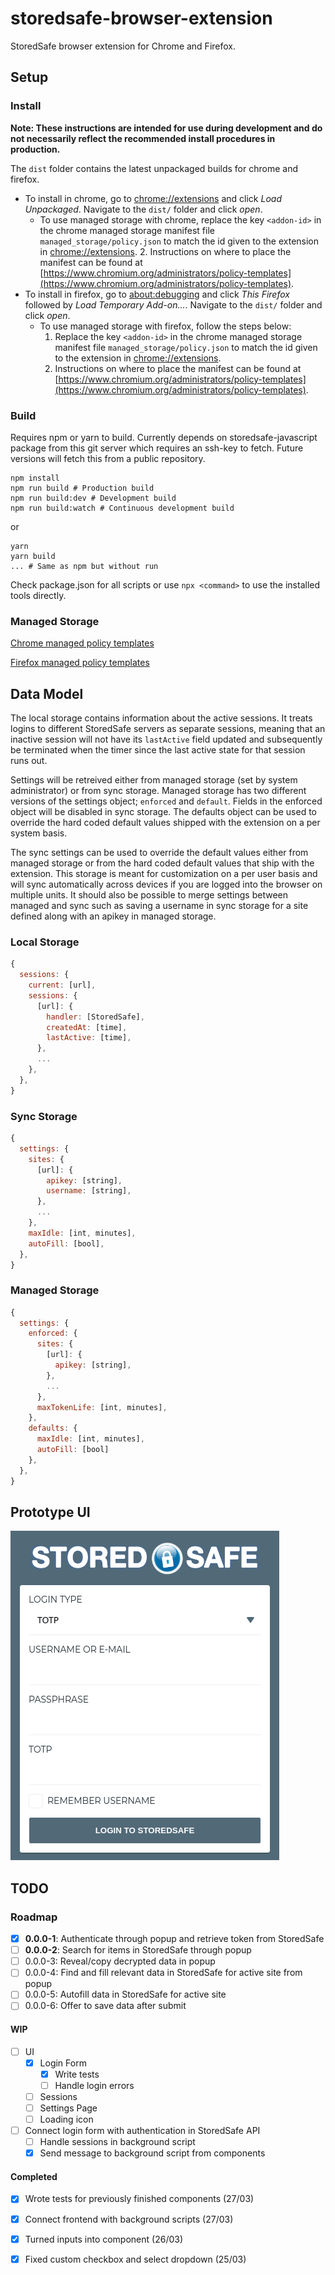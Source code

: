 # storedsafe-browser-extension

StoredSafe browser extension for Chrome and Firefox.

## Setup

### Install
**Note: These instructions are intended for use during development and do not necessarily reflect the recommended install procedures in production.**

The `dist` folder contains the latest unpackaged builds for chrome and firefox.
- To install in chrome, go to [chrome://extensions](chrome://extensions) and click *Load Unpackaged*. Navigate to the `dist/` folder and click *open*.
  - To use managed storage with chrome, replace the key `<addon-id>` in the chrome managed storage manifest file `managed_storage/policy.json` to match the id given to the extension in [chrome://extensions](chrome://extensions).
    2. Instructions on where to place the manifest can be found at [https://www.chromium.org/administrators/policy-templates](https://www.chromium.org/administrators/policy-templates).
- To install in firefox, go to [about:debugging](about:debugging) and click *This Firefox* followed by *Load Temporary Add-on...*. Navigate to the `dist/` folder and click *open*.
  - To use managed storage with firefox, follow the steps below:
    1. Replace the key `<addon-id>` in the chrome managed storage manifest file `managed_storage/policy.json` to match the id given to the extension in [chrome://extensions](chrome://extensions).
    2. Instructions on where to place the manifest can be found at [https://www.chromium.org/administrators/policy-templates](https://www.chromium.org/administrators/policy-templates).

### Build
Requires npm or yarn to build. Currently depends on storedsafe-javascript package from this git server which requires an ssh-key to fetch. Future versions will fetch this from a public repository.

```
npm install
npm run build # Production build
npm run build:dev # Development build
npm run build:watch # Continuous development build
```

or

```
yarn
yarn build
... # Same as npm but without run
```

Check package.json for all scripts or use `npx <command>` to use the installed tools directly.

### Managed Storage
[Chrome managed policy templates](https://www.chromium.org/administrators/policy-templates)

[Firefox managed policy templates](https://developer.mozilla.org/en-US/docs/Mozilla/Add-ons/WebExtensions/Native_manifests#Managed_storage_manifests)

## Data Model
  The local storage contains information about the active sessions. It treats logins to different StoredSafe servers as separate sessions, meaning that an inactive session will not have its `lastActive` field updated and subsequently be terminated when the timer since the last active state for that session runs out.

  Settings will be retreived either from managed storage (set by system administrator) or from sync storage.
Managed storage has two different versions of the settings object; `enforced` and `default`.
  Fields in the enforced object will be disabled in sync storage. The defaults object can be used to override the hard coded default values shipped with the extension on a per system basis.

  The sync settings can be used to override the default values either from managed storage or from the hard coded default values that ship with the extension. This storage is meant for customization on a per user basis and will sync automatically across devices if you are logged into the browser on multiple units.
  It should also be possible to merge settings between managed and sync such as saving a username in sync storage for a site defined along with an apikey in managed storage.

### Local Storage
```javascript
{
  sessions: {
    current: [url],
    sessions: {
      [url]: {
        handler: [StoredSafe],
        createdAt: [time],
        lastActive: [time],
      },
      ...
    },
  },
}
```

### Sync Storage
```javascript
{
  settings: {
    sites: {
      [url]: {
        apikey: [string],
        username: [string],
      },
      ...
    },
    maxIdle: [int, minutes],
    autoFill: [bool],
  },
}
```

### Managed Storage
```javascript
{
  settings: {
    enforced: {
      sites: {
        [url]: {
          apikey: [string],
        },
        ...
      },
      maxTokenLife: [int, minutes],
    },
    defaults: {
      maxIdle: [int, minutes],
      autoFill: [bool]
    },
  },
}
```

## Prototype UI
![GIF of login form interaction](graphics/preview_login.gif?raw=true)

## TODO

### Roadmap
- [x] **0.0.0-1**: Authenticate through popup and retrieve token from StoredSafe
- [ ] **0.0.0-2**: Search for items in StoredSafe through popup
- [ ] 0.0.0-3: Reveal/copy decrypted data in popup
- [ ] 0.0.0-4: Find and fill relevant data in StoredSafe for active site from popup
- [ ] 0.0.0-5: Autofill data in StoredSafe for active site
- [ ] 0.0.0-6: Offer to save data after submit

#### WIP
- [ ] UI
  - [x] Login Form
    - [x] Write tests
    - [ ] Handle login errors
  - [ ] Sessions
  - [ ] Settings Page
  - [ ] Loading icon
- [ ] Connect login form with authentication in StoredSafe API
  - [ ] Handle sessions in background script
  - [x] Send message to background script from components

#### Completed
- [x] Wrote tests for previously finished components (27/03)
- [x] Connect frontend with background scripts (27/03)
- [x] Turned inputs into component (26/03)
- [x] Fixed custom checkbox and select dropdown (25/03)


